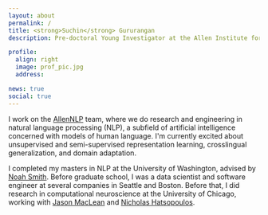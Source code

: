 ```yaml
---
layout: about
permalink: /
title: <strong>Suchin</strong> Gururangan
description: Pre-doctoral Young Investigator at the Allen Institute for AI

profile:  
  align: right
  image: prof_pic.jpg
  address:

news: true
social: true
---
```


I work on the [AllenNLP](http://allennlp.org) team, where we do research and engineering in natural language processing (NLP), a subfield of artificial intelligence concerned with models of human language. I'm currently excited about unsupervised and semi-supervised representation learning, crosslingual generalization, and domain adaptation.

I completed my masters in NLP at the University of Washington, advised by [Noah Smith](https://homes.cs.washington.edu/~nasmith/). Before graduate school, I was a data scientist and software engineer at several companies in Seattle and Boston. Before that, I did research in computational neuroscience at the University of Chicago, working with [Jason MacLean](http://www.macleanlab.com/) and [Nicholas Hatsopoulos](https://pondside.uchicago.edu/oba/faculty/Hatsopoulos/lab/index.html).


